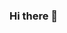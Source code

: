 ### Hi there 👋

<!--
**tangyz007/tangyz007** is a ✨ _special_ ✨ repository because its `README.md` (this file) appears on your GitHub profile.

Here are some ideas to get you started:

- 🔭 I’m currently working on design and solving algorithms!
- 🌱 I’m currently learning distributed systems.
- 👯 I’m looking to collaborate on Hackathon project.
## learn more about me at
https://tangyz007.github.io/
